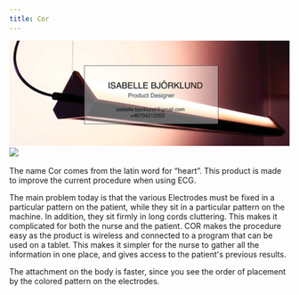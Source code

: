 ```yaml
---
title: Cor
---
```


![](hero.jpg)
![](below.png)

The name Cor comes from the latin word for “heart”. This product is made to improve the current procedure when using ECG. 

The main problem today is that the various Electrodes must be fixed in a particular pattern on the patient, while they sit in a particular pattern on the machine. In addition, they sit firmly in long cords cluttering. This makes it complicated for both the nurse and the patient. 
COR makes the procedure easy as the product is wireless and connected to a program that can be used on a tablet. This makes it simpler for the nurse to gather all the information in one place, and gives access to the patient's previous results. 

The attachment on the body is faster, since you see the order of placement by the colored pattern on the electrodes.
